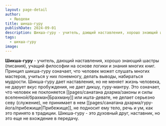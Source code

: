 ```yaml
---
layout: page-detail
author:
  - Яшодеви
title: шикша-гуру
publishDate: 2024-09-01
description: Шикша-гуру - учитель, дающий наставления, хорошо знающий шастры (писания), учащий философии на основе логики и знания многих книг.
tags:
  - шикша-гуру
image:
---
```

**Шикша-гуру** - учитель, дающий наставления, хорошо знающий шастры (писания), учащий философии на основе логики и знания многих книг.
Принцип шикша-гуру означает, что человек может слушать многих мастеров, учиться у них понемногу, делать выводы, набираться мудрости. Шикша-гуру дает наставления, но не меняет жизнь человека, не дарует вкус пробуждения, не дает дикшу, гуру-мантру. Это означает, что человек не поклоняется [[pages/санатана дхарма/законы и силы вселенной/брахман|Брахману]] или ишта-девате, не делает серьезно севу (служение), не принимает в нем [[pages/санатана дхарма/гуру-йога/прибежище|Прибежище]], не подносит ему тело, речь и ум, как это принято в традиции. Шикша-гуру - это духовный друг, наставник, но это еще не вхождение в передачу.

